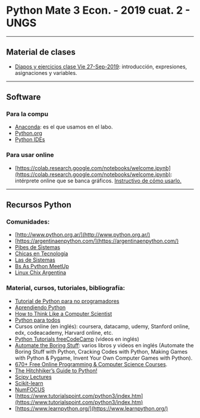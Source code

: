# Python Mate 3 Econ. - 2019 cuat. 2 - UNGS

---

## Material de clases

- [Diapos y ejercicios clase Vie 27-Sep-2019](https://github.com/sebasped/python-mate3-2019c2/blob/master/pythonClase1_Vie27sep2019.pdf): introducción, expresiones, asignaciones y variables.

---

## Software
### Para la compu
- [Anaconda](https://www.anaconda.com/distribution/#download-section): es el que usamos en el labo.
- [Python.org](https://www.python.org/downloads/)
- [Python IDEs](https://wiki.python.org/moin/IntegratedDevelopmentEnvironments)

### Para usar online
- [https://colab.research.google.com/notebooks/welcome.ipynb](https://colab.research.google.com/notebooks/welcome.ipynb): intérprete online que se banca gráficos. [Instructivo de cómo usarlo.](https://github.com/sebasped/python-mate3-2019c2/blob/master/python_online_con_graficos.pdf)

---

## Recursos Python
### Comunidades:
- [http://www.python.org.ar/](http://www.python.org.ar/)
- [https://argentinaenpython.com/](https://argentinaenpython.com/)
- [Pibes de Sistemas](https://twitter.com/pibesdesistemas)
- [Chicas en Tecnología](https://www.chicasentecnologia.org/)
- [Las de Sistemas](https://twitter.com/lasdesistemas)
- [Bs As Python MeetUp](https://www.meetup.com/Buenos-Aires-Python-Meetup/)
- [Linux Chix Argentina](https://twitter.com/linuxchixar)

### Material, cursos, tutoriales, bibliografía:
- [Tutorial de Python para no programadores](http://jjc.freeshell.org/easytut/easytut_es/easytut.html)
- [Aprendiendo Python](http://www.python.org.ar/wiki/AprendiendoPython)
- [How to Think Like a Computer Scientist](http://openbookproject.net/thinkcs/python/english3e/)
- [Python para todos](https://launchpadlibrarian.net/18980633/Python%20para%20todos.pdf)
- Cursos online (en inglés): coursera, datacamp, udemy, Stanford online, edx, codeacademy, Harvard online, etc.
- [Python Tutorials freeCodeCamp](https://www.youtube.com/playlist?list=PLWKjhJtqVAbnqBxcdjVGgT3uVR10bzTEB) (videos en inglés)
- [Automate the Boring Stuff](https://automatetheboringstuff.com): varios libros y videos en inglés (Automate the Boring Stuff with Python, Cracking Codes with Python, Making Games with Python & Pygame, Invent Your Own Computer Games with Python).
- [670+ Free Online Programming & Computer Science Courses](https://www.freecodecamp.org/news/free-programming-courses-august-2019/).
- [The Hitchhiker’s Guide to Python!](https://docs.python-guide.org/)
- [Scipy Lectures](https://scipy-lectures.org/index.html)
- [Scikit-learn](https://scikit-learn.org/)
- [NumFOCUS](https://numfocus.org/sponsored-projects)
- [https://www.tutorialspoint.com/python3/index.htm](https://www.tutorialspoint.com/python3/index.htm)
- [https://www.learnpython.org/](https://www.learnpython.org/)


